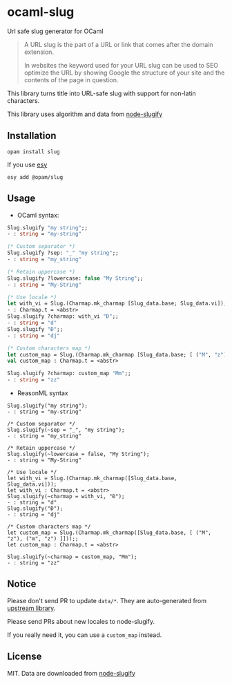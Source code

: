 # ocaml-slug
Url safe slug generator for OCaml

> A URL slug is the part of a URL or link that comes after the domain extension.
>
> In websites the keyword used for your URL slug can be used to SEO optimize the URL by showing Google the structure of your site and the contents of the page in question.

This library turns title into URL-safe slug with support for non-latin characters.



This library uses algorithm and data from [node-slugify](https://github.com/simov/slugify)

## Installation

```
opam install slug
```

If you use [esy](https://esy.sh)

```
esy add @opam/slug
```

## Usage

- OCaml syntax:

```ocaml
Slug.slugify "my string";;
- : string = "my-string"

(* Custom separator *)
Slug.slugify ?sep: "_" "my string";;
- : string = "my_string" 

(* Retain uppercase *)
Slug.slugify ?lowercase: false "My String";;
- : string = "My-String" 

(* Use locale *)
let with_vi = Slug.(Charmap.mk_charmap [Slug_data.base; Slug_data.vi]);;
- : Charmap.t = <abstr>
Slug.slugify ?charmap: with_vi "Đ";;
- : string = "d" 
Slug.slugify "Đ";;
- : string = "dj"

(* Custom characters map *)
let custom_map = Slug.(Charmap.mk_charmap [Slug_data.base; [ ("M", "z"); ("m", "z") ]]);;
val custom_map : Charmap.t = <abstr>

Slug.slugify ?charmap: custom_map "Mm";;
- : string = "zz"
```

- ReasonML syntax

```reason
Slug.slugify("my string");
- : string = "my-string"

/* Custom separator */
Slug.slugify(~sep = "_", "my string");
- : string = "my_string" 

/* Retain uppercase */
Slug.slugify(~lowercase = false, "My String");
- : string = "My-String" 

/* Use locale */
let with_vi = Slug.(Charmap.mk_charmap([Slug_data.base, Slug_data.vi]));
let with_vi : Charmap.t = <abstr>
Slug.slugify(~charmap = with_vi, "Đ");
- : string = "d" 
Slug.slugify("Đ");
- : string = "dj"

/* Custom characters map */
let custom_map = Slug.(Charmap.mk_charmap([Slug_data.base, [ ("M", "z"), ("m", "z") ]]));;
let custom_map : Charmap.t = <abstr>

Slug.slugify(~charmap = custom_map, "Mm");
- : string = "zz"
```

## Notice

Please don't send PR to update `data/*`. They are auto-generated from [upstream library](https://github.com/simov/slugify).

Please send PRs about new locales to node-slugify.

If you really need it, you can use a `custom_map` instead.

## License
MIT. Data are downloaded from [node-slugify](https://github.com/simov/slugify) 

